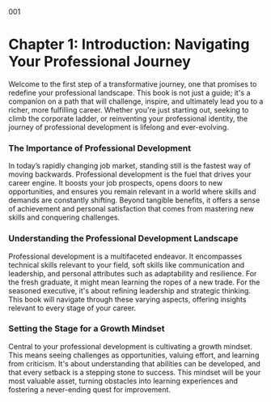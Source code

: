 001

# ****Chapter 1: Introduction: Navigating Your Professional Journey****

Welcome to the first step of a transformative journey, one
that promises to redefine your professional landscape. This book is not just a
guide; it's a companion on a path that will challenge, inspire, and ultimately
lead you to a richer, more fulfilling career. Whether you're just starting out,
seeking to climb the corporate ladder, or reinventing your professional
identity, the journey of professional development is lifelong and
ever-evolving.

### ****The Importance of Professional Development****

In today’s rapidly changing job market, standing still is
the fastest way of moving backwards. Professional development is the fuel that
drives your career engine. It boosts your job prospects, opens doors to new
opportunities, and ensures you remain relevant in a world where skills and
demands are constantly shifting. Beyond tangible benefits, it offers a sense of
achievement and personal satisfaction that comes from mastering new skills and
conquering challenges.

### ****Understanding the Professional Development Landscape****

Professional development is a multifaceted endeavor. It
encompasses technical skills relevant to your field, soft skills like
communication and leadership, and personal attributes such as adaptability and
resilience. For the fresh graduate, it might mean learning the ropes of a new
trade. For the seasoned executive, it's about refining leadership and strategic
thinking. This book will navigate through these varying aspects, offering
insights relevant to every stage of your career.

### ****Setting the Stage for a Growth Mindset****

Central to your professional development is cultivating a
growth mindset. This means seeing challenges as opportunities, valuing effort,
and learning from criticism. It's about understanding that abilities can be
developed, and that every setback is a stepping stone to success. This mindset
will be your most valuable asset, turning obstacles into learning experiences
and fostering a never-ending quest for improvement.
